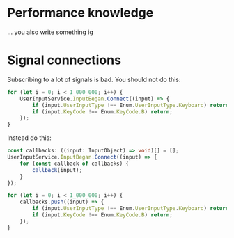 # Performance knowledge
... you also write something ig

# Signal connections

Subscribing to a lot of signals is bad.
You should not do this:
```ts
for (let i = 0; i < 1_000_000; i++) {
	UserInputService.InputBegan.Connect((input) => {
		if (input.UserInputType !== Enum.UserInputType.Keyboard) return;
		if (input.KeyCode !== Enum.KeyCode.B) return;
	});
}
```

Instead do this:
```ts
const callbacks: ((input: InputObject) => void)[] = [];
UserInputService.InputBegan.Connect((input) => {
	for (const callback of callbacks) {
		callback(input);
	}
});

for (let i = 0; i < 1_000_000; i++) {
	callbacks.push((input) => {
		if (input.UserInputType !== Enum.UserInputType.Keyboard) return;
		if (input.KeyCode !== Enum.KeyCode.B) return;
	});
}
```
